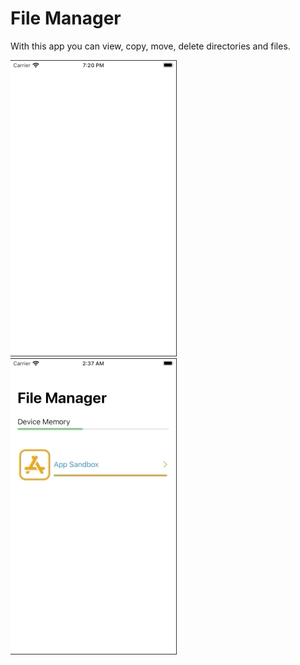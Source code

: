 #  File Manager

With this app you can view, copy, move, delete directories and files.

<img  src="Resources/File_Manager.gif">
<img src ="Resources/create_folder_filemanager.gif"

